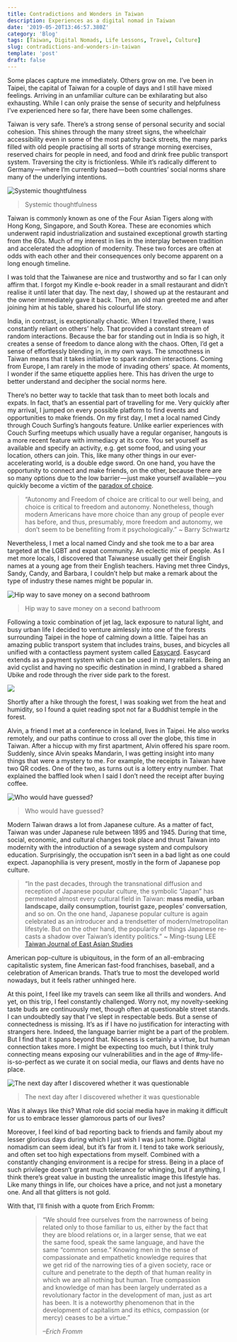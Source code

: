 ```yaml
---
title: Contradictions and Wonders in Taiwan
description: Experiences as a digital nomad in Taiwan
date: '2019-05-20T13:46:57.380Z'
category: 'Blog'
tags: [Taiwan, Digital Nomads, Life Lessons, Travel, Culture]
slug: contradictions-and-wonders-in-taiwan
template: 'post'
draft: false
---
```


Some places capture me immediately. Others grow on me. I’ve been in Taipei, the capital of Taiwan for a couple of days and I still have mixed feelings. Arriving in an unfamiliar culture can be exhilarating but also exhausting. While I can only praise the sense of security and helpfulness I’ve experienced here so far, there have been some challenges.

Taiwan is very safe. There’s a strong sense of personal security and social cohesion. This shines through the many street signs, the wheelchair accessibility even in some of the most patchy back streets, the many parks filled with old people practising all sorts of strange morning exercises, reserved chairs for people in need, and food and drink free public transport system. Traversing the city is frictionless. While it’s radically different to Germany — where I’m currently based — both countries’ social norms share many of the underlying intentions.

![Systemic thoughtfulness](/media/1__dkCxi0nZjIfpygqbdp4ftw.jpeg)

> Systemic thoughtfulness

Taiwan is commonly known as one of the Four Asian Tigers along with Hong Kong, Singapore, and South Korea. These are economies which underwent rapid industrialization and sustained exceptional growth starting from the 60s. Much of my interest in lies in the interplay between tradition and accelerated the adoption of modernity. These two forces are often at odds with each other and their consequences only become apparent on a long enough timeline.

I was told that the Taiwanese are nice and trustworthy and so far I can only affirm that. I forgot my Kindle e-book reader in a small restaurant and didn’t realise it until later that day. The next day, I showed up at the restaurant and the owner immediately gave it back. Then, an old man greeted me and after joining him at his table, shared his colourful life story.

India, in contrast, is exceptionally chaotic. When I travelled there, I was constantly reliant on others’ help. That provided a constant stream of random interactions. Because the bar for standing out in India is so high, it creates a sense of freedom to dance along with the chaos. Often, I’d get a sense of effortlessly blending in, in my own ways. The smoothness in Taiwan means that it takes initiative to spark random interactions. Coming from Europe, I am rarely in the mode of invading others’ space. At moments, I wonder if the same etiquette applies here. This has driven the urge to better understand and decipher the social norms here.

There’s no better way to tackle that task than to meet both locals and expats. In fact, that’s an essential part of travelling for me. Very quickly after my arrival, I jumped on every possible platform to find events and opportunities to make friends. On my first day, I met a local named Cindy through Couch Surfing’s hangouts feature. Unlike earlier experiences with Couch Surfing meetups which usually have a regular organiser, hangouts is a more recent feature with immediacy at its core. You set yourself as available and specify an activity, e.g. get some food, and using your location, others can join. This, like many other things in our ever-accelerating world, is a double edge sword. On one hand, you have the opportunity to connect and make friends, on the other, because there are so many options due to the low barrier — just make yourself available — you quickly become a victim of the [paradox of choice](https://en.wikipedia.org/wiki/The_Paradox_of_Choice).

> “Autonomy and Freedom of choice are critical to our well being, and choice is critical to freedom and autonomy. Nonetheless, though modern Americans have more choice than any group of people ever has before, and thus, presumably, more freedom and autonomy, we don’t seem to be benefiting from it psychologically.” ~ Barry Schwartz

Nevertheless, I met a local named Cindy and she took me to a bar area targeted at the LGBT and expat community. An eclectic mix of people. As I met more locals, I discovered that Taiwanese usually get their English names at a young age from their English teachers. Having met three Cindys, Sandy, Candy, and Barbara, I couldn’t help but make a remark about the type of industry these names might be popular in.

![Hip way to save money on a second bathroom](/media/1__dcfF032__43iEXq1Vy629og.jpeg)

> Hip way to save money on a second bathroom

Following a toxic combination of jet lag, lack exposure to natural light, and busy urban life I decided to venture aimlessly into one of the forests surrounding Taipei in the hope of calming down a little. Taipei has an amazing public transport system that includes trains, buses, and bicycles all unified with a contactless payment system called [Easycard](https://www.easycard.com.tw/en/introduction?id=1). Easycard extends as a payment system which can be used in many retailers. Being an avid cyclist and having no specific destination in mind, I grabbed a shared Ubike and rode through the river side park to the forest.

![](/media/1__SoIcEU7__4Ep____rDaRq3H9Q.jpeg)

Shortly after a hike through the forest, I was soaking wet from the heat and humidity, so I found a quiet reading spot not far a Buddhist temple in the forest.

Alvin, a friend I met at a conference in Iceland, lives in Taipei. He also works remotely, and our paths continue to cross all over the globe, this time in Taiwan. After a hiccup with my first apartment, Alvin offered his spare room. Suddenly, since Alvin speaks Mandarin, I was getting insight into many things that were a mystery to me. For example, the receipts in Taiwan have two QR codes. One of the two, as turns out is a lottery entry number. That explained the baffled look when I said I don’t need the receipt after buying coffee.

![Who would have guessed?](/media/1__7f7AyqJYoEAXvf__Xq__yqqA.jpeg)

> Who would have guessed?

Modern Taiwan draws a lot from Japanese culture. As a matter of fact, Taiwan was under Japanese rule between 1895 and 1945. During that time, social, economic, and cultural changes took place and thrust Taiwan into modernity with the introduction of a sewage system and compulsory education. Surprisingly, the occupation isn’t seen in a bad light as one could expect. Japanophilia is very present, mostly in the form of Japanese pop culture.

> “In the past decades, through the transnational diffusion and reception of Japanese popular culture, the symbolic “Japan” has permeated almost every cultural field in Taiwan: **mass media, urban landscape, daily consumption, tourist gaze, peoples’ conversation**, and so on. On the one hand, Japanese popular culture is again celebrated as an introducer and a trendsetter of modern/metropolitan lifestyle. But on the other hand, the popularity of things Japanese re-casts a shadow over Taiwan’s identity politics.” ~ Ming-tsung LEE [Taiwan Journal of East Asian Studies](http://www.deas.ntnu.edu.tw/NTNU_DEASPAPER/files/paper/43_92b1f4b4.pdf)

American pop-culture is ubiquitous, in the form of an all-embracing capitalistic system, fine American fast-food franchises, baseball, and a celebration of American brands. That’s true to most the developed world nowadays, but it feels rather unhinged here.

At this point, I feel like my travels can seem like all thrills and wonders. And yet, on this trip, I feel constantly challenged. Worry not, my novelty-seeking taste buds are continuously met, though often at questionable street stands. I can undoubtedly say that I’ve slept in respectable beds. But a sense of connectedness is missing. It’s as if I have no justification for interacting with strangers here. Indeed, the language barrier might be a part of the problem. But I find that it spans beyond that. Niceness is certainly a virtue, but human connection takes more. I might be expecting too much, but I think truly connecting means exposing our vulnerabilities and in the age of #my-life-is-so-perfect as we curate it on social media, our flaws and dents have no place.

![The next day after I discovered whether it was questionable](/media/1__eXOVyfANzhhSAXvYu__FqTg.jpeg)

> The next day after I discovered whether it was questionable

Was it always like this? What role did social media have in making it difficult for us to embrace lesser glamorous parts of our lives?

Moreover, I feel kind of bad reporting back to friends and family about my lesser glorious days during which I just wish I was just home. Digital nomadism can seem ideal, but it’s far from it. I tend to take work seriously, and often set too high expectations from myself. Combined with a constantly changing environment is a recipe for stress. Being in a place of such privilege doesn’t grant much tolerance for whinging, but if anything, I think there’s great value in busting the unrealistic image this lifestyle has. Like many things in life, our choices have a price, and not just a monetary one. And all that glitters is not gold.

With that, I’ll finish with a quote from Erich Fromm:

<figure>
	<blockquote>
		<p>“We should free ourselves from the narrowness of being related only to those familiar to us, either by the fact that they are blood relations or, in a larger sense, that we eat the same food, speak the same language, and have the same “common sense.” Knowing men in the sense of compassionate and empathetic knowledge requires that we get rid of the narrowing ties of a given society, race or culture and penetrate to the depth of that human reality in which we are all nothing but human. True compassion and knowledge of man has been largely underrated as a revolutionary factor in the development of man, just as art has been. It is a noteworthy phenomenon that in the development of capitalism and its ethics, compassion (or mercy) ceases to be a virtue.”</p>
		<footer>
			<cite>–Erich Fromm</cite>
		</footer>
	</blockquote>
</figure>
